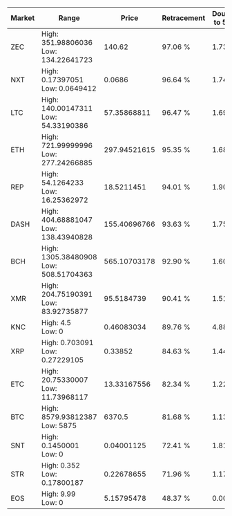 | Market | Range | Price| Retracement | Doubles to 50% |
| --- | --- | --- | --- | --- |
| ZEC | High: 351.98806036<br />Low: 134.22641723 | 140.62 | 97.06 % | 1.73 |
| NXT | High: 0.17397051<br />Low: 0.0649412 | 0.0686 | 96.64 % | 1.74 |
| LTC | High: 140.00147311<br />Low: 54.33190386 | 57.35868811 | 96.47 % | 1.69 |
| ETH | High: 721.99999996<br />Low: 277.24266885 | 297.94521615 | 95.35 % | 1.68 |
| REP | High: 54.1264233<br />Low: 16.25362972 | 18.5211451 | 94.01 % | 1.90 |
| DASH | High: 404.68881047<br />Low: 138.43940828 | 155.40696766 | 93.63 % | 1.75 |
| BCH | High: 1305.38480908<br />Low: 508.51704363 | 565.10703178 | 92.90 % | 1.60 |
| XMR | High: 204.75190391<br />Low: 83.92735877 | 95.5184739 | 90.41 % | 1.51 |
| KNC | High: 4.5<br />Low: 0 | 0.46083034 | 89.76 % | 4.88 |
| XRP | High: 0.703091<br />Low: 0.27229105 | 0.33852 | 84.63 % | 1.44 |
| ETC | High: 20.75330007<br />Low: 11.73968117 | 13.33167556 | 82.34 % | 1.22 |
| BTC | High: 8579.93812387<br />Low: 5875 | 6370.5 | 81.68 % | 1.13 |
| SNT | High: 0.1450001<br />Low: 0 | 0.04001125 | 72.41 % | 1.81 |
| STR | High: 0.352<br />Low: 0.17800187 | 0.22678655 | 71.96 % | 1.17 |
| EOS | High: 9.99<br />Low: 0 | 5.15795478 | 48.37 % | 0.00 |
